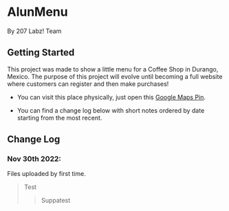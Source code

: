 # AlunMenu

By 207 Labz! Team

## Getting Started

This project was made to show a little menu for a Coffee Shop in Durango, Mexico.
The purpose of this project will evolve until becoming a full website where customers can register and then make purchases!

- You can visit this place physically, just open this [Google Maps Pin](https://goo.gl/maps/ngNBPVVHeRyDQvJT6).

- You can find a change log below with short notes ordered by date starting from the most recent.

## Change Log

### Nov 30th 2022:

Files uploaded by first time.

> Test
>> Suppatest
